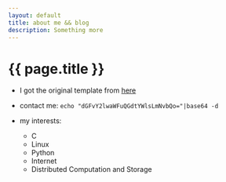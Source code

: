 ```yaml
---
layout: default
title: about me && blog
description: Something more
---
```


{{ page.title }}
================

* I got the original template from [here]( https://github.com/kblomqvist/ghblog-template.git )

* contact me: `echo "dGFvY2lwaWFuQGdtYWlsLmNvbQo="|base64 -d`

* my interests:
    * C
    * Linux
    * Python
    * Internet
    * Distributed Computation and Storage
